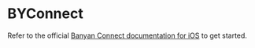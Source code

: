 # BYConnect

Refer to the official [Banyan Connect documentation for iOS](https://developers.getbanyan.com/docs/connect/) to get started.
